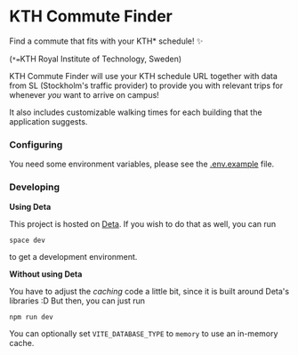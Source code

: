 # KTH Commute Finder

Find a commute that fits with your KTH* schedule! ✨

(`*=`KTH Royal Institute of Technology, Sweden)

KTH Commute Finder will use your KTH schedule URL together with data from SL (Stockholm's traffic provider) to provide you
with relevant trips for whenever *you* want to arrive on campus!

It also includes customizable walking times for each building that the application suggests.

### Configuring

You need some environment variables, please see the [.env.example](.env.example) file.
### Developing

**Using Deta**

This project is hosted on [Deta](https://deta.space). If you wish to do that as well, you can run

`space dev`

to get a development environment.

**Without using Deta**

You have to adjust the *caching* code a little bit, since it is built around Deta's libraries :D But then, you can just run

`npm run dev`

You can optionally set `VITE_DATABASE_TYPE` to `memory` to use an in-memory cache.